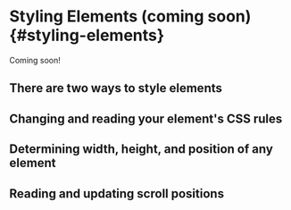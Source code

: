 # Styling Elements (coming soon) {#styling-elements}

Coming soon!


## There are two ways to style elements


## Changing and reading your element's CSS rules


## Determining width, height, and position of any element


## Reading and updating scroll positions
